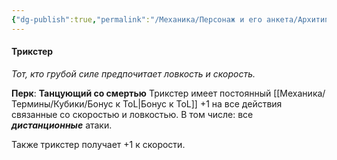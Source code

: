 ```yaml
---
{"dg-publish":true,"permalink":"/Механика/Персонаж и его анкета/Архитипы персонжей/Подробнее/Трикстер/","noteIcon":"","created":"2025-09-07T13:19:32.210+03:00","updated":"2025-09-09T16:26:05.291+03:00"}
---
```




#### Трикстер
*Тот, кто грубой силе предпочитает ловкость и скорость.*


**Перк**: **Танцующий со смертью**
Трикстер имеет постоянный [[Механика/Термины/Кубики/Бонус к ToL\|Бонус к ToL]] +1 на все действия связанные со скоростью и ловкостью. В том числе: все ***дистанционные*** атаки. 

Также трикстер получает +1 к скорости. 